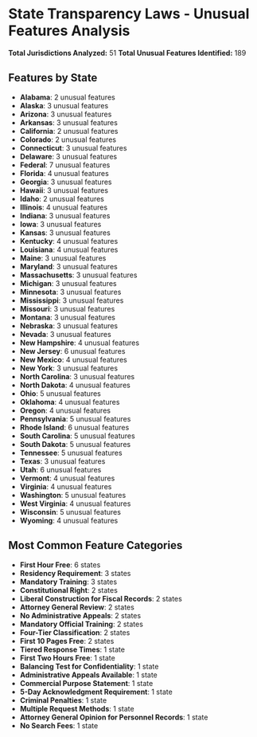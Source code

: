 # State Transparency Laws - Unusual Features Analysis

**Total Jurisdictions Analyzed:** 51
**Total Unusual Features Identified:** 189

## Features by State

- **Alabama**: 2 unusual features
- **Alaska**: 3 unusual features
- **Arizona**: 3 unusual features
- **Arkansas**: 3 unusual features
- **California**: 2 unusual features
- **Colorado**: 2 unusual features
- **Connecticut**: 3 unusual features
- **Delaware**: 3 unusual features
- **Federal**: 7 unusual features
- **Florida**: 4 unusual features
- **Georgia**: 3 unusual features
- **Hawaii**: 3 unusual features
- **Idaho**: 2 unusual features
- **Illinois**: 4 unusual features
- **Indiana**: 3 unusual features
- **Iowa**: 3 unusual features
- **Kansas**: 3 unusual features
- **Kentucky**: 4 unusual features
- **Louisiana**: 4 unusual features
- **Maine**: 3 unusual features
- **Maryland**: 3 unusual features
- **Massachusetts**: 3 unusual features
- **Michigan**: 3 unusual features
- **Minnesota**: 3 unusual features
- **Mississippi**: 3 unusual features
- **Missouri**: 3 unusual features
- **Montana**: 3 unusual features
- **Nebraska**: 3 unusual features
- **Nevada**: 3 unusual features
- **New Hampshire**: 4 unusual features
- **New Jersey**: 6 unusual features
- **New Mexico**: 4 unusual features
- **New York**: 3 unusual features
- **North Carolina**: 3 unusual features
- **North Dakota**: 4 unusual features
- **Ohio**: 5 unusual features
- **Oklahoma**: 4 unusual features
- **Oregon**: 4 unusual features
- **Pennsylvania**: 5 unusual features
- **Rhode Island**: 6 unusual features
- **South Carolina**: 5 unusual features
- **South Dakota**: 5 unusual features
- **Tennessee**: 5 unusual features
- **Texas**: 3 unusual features
- **Utah**: 6 unusual features
- **Vermont**: 4 unusual features
- **Virginia**: 4 unusual features
- **Washington**: 5 unusual features
- **West Virginia**: 4 unusual features
- **Wisconsin**: 5 unusual features
- **Wyoming**: 4 unusual features

## Most Common Feature Categories

- **First Hour Free**: 6 states
- **Residency Requirement**: 3 states
- **Mandatory Training**: 3 states
- **Constitutional Right**: 2 states
- **Liberal Construction for Fiscal Records**: 2 states
- **Attorney General Review**: 2 states
- **No Administrative Appeals**: 2 states
- **Mandatory Official Training**: 2 states
- **Four-Tier Classification**: 2 states
- **First 10 Pages Free**: 2 states
- **Tiered Response Times**: 1 state
- **First Two Hours Free**: 1 state
- **Balancing Test for Confidentiality**: 1 state
- **Administrative Appeals Available**: 1 state
- **Commercial Purpose Statement**: 1 state
- **5-Day Acknowledgment Requirement**: 1 state
- **Criminal Penalties**: 1 state
- **Multiple Request Methods**: 1 state
- **Attorney General Opinion for Personnel Records**: 1 state
- **No Search Fees**: 1 state